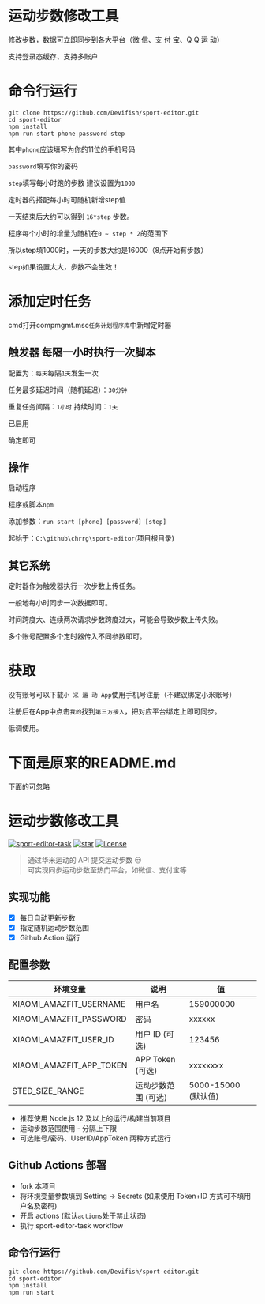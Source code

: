 # 运动步数修改工具

修改步数，数据可立即同步到各大平台（微 信、支 付 宝、Q Q 运 动）

支持登录态缓存、支持多账户

# 命令行运行

```
git clone https://github.com/Devifish/sport-editor.git
cd sport-editor
npm install
npm run start phone password step
```

其中`phone`应该填写为你的11位的手机号码

`password`填写你的密码

`step`填写每小时跑的步数 建议设置为`1000`

定时器的搭配每小时可随机新增step值

一天结束后大约可以得到 `16*step` 步数。

程序每个小时的增量为随机在`0 ~ step * 2`的范围下

所以step填1000时，一天的步数大约是16000（8点开始有步数）

step如果设置太大，步数不会生效！

# 添加定时任务

cmd打开compmgmt.msc`任务计划程序库`中新增定时器

## 触发器 每隔一小时执行一次脚本

配置为：`每天`每隔`1天`发生一次

任务最多延迟时间（随机延迟）：`30分钟`

重复任务间隔：`1小时`  持续时间：`1天`

已启用

确定即可

## 操作

启动程序

程序或脚本`npm`

添加参数：`run start [phone] [password] [step]`

起始于：`C:\github\chrrg\sport-editor`(项目根目录)


## 其它系统

定时器作为触发器执行一次步数上传任务。

一般地每小时同步一次数据即可。

时间跨度大、连续两次请求步数跨度过大，可能会导致步数上传失败。

多个账号配置多个定时器传入不同参数即可。

# 获取
没有账号可以下载`小 米 运 动 App`使用手机号注册（不建议绑定小米账号）

注册后在App中点击`我的`找到`第三方接入`，把对应平台绑定上即可同步。

低调使用。


# 下面是原来的README.md

下面的可忽略


# 运动步数修改工具

[![sport-editor-task](https://github.com/Devifish/sport-editor/actions/workflows/sport-editor-task.yml/badge.svg)](https://github.com/Devifish/sport-editor/actions/workflows/sport-editor-task.yml)
[![star](https://img.shields.io/github/stars/Devifish/sport-editor.svg?logo=github)](https://github.com/Devifish/sport-editor)
[![license](https://img.shields.io/github/license/Devifish/sport-editor)](https://github.com/Devifish/sport-editor)

> 通过华米运动的 API 提交运动步数 😒<br/>
> 可实现同步运动步数至热门平台，如微信、支付宝等

## 实现功能

- [x] 每日自动更新步数
- [x] 指定随机运动步数范围
- [x] Github Action 运行

## 配置参数

| 环境变量                 | 说明                | 值                  |
| ------------------------ | ------------------- | ------------------- |
| XIAOMI_AMAZFIT_USERNAME  | 用户名              | 159000000           |
| XIAOMI_AMAZFIT_PASSWORD  | 密码                | xxxxxx              |
| XIAOMI_AMAZFIT_USER_ID   | 用户 ID (可选)      | 123456              |
| XIAOMI_AMAZFIT_APP_TOKEN | APP Token (可选)    | xxxxxxxx            |
| STED_SIZE_RANGE          | 运动步数范围 (可选) | 5000-15000 (默认值) |

- 推荐使用 Node.js 12 及以上的运行/构建当前项目
- 运动步数范围使用 - 分隔上下限
- 可选账号/密码、UserID/AppToken 两种方式运行

## Github Actions 部署

- fork 本项目
- 将环境变量参数填到 Setting -> Secrets (如果使用 Token+ID 方式可不填用户名及密码)
- 开启 actions (默认`actions`处于禁止状态)
- 执行 sport-editor-task workflow

## 命令行运行

```
git clone https://github.com/Devifish/sport-editor.git
cd sport-editor
npm install
npm run start
```
